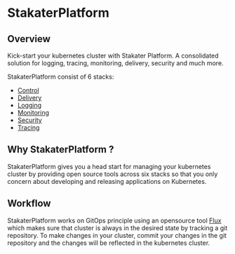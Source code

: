 # StakaterPlatform

## Overview 
Kick-start your kubernetes cluster with Stakater Platform. A consolidated solution for logging, tracing, monitoring, delivery, security and much more.

StakaterPlatform consist of 6 stacks:
- [Control](https://playbook.stakater.com/content/stacks/control.html)
- [Delivery](https://playbook.stakater.com/content/stacks/delivery.html)
- [Logging](https://playbook.stakater.com/content/stacks/logging.html)
- [Monitoring](https://playbook.stakater.com/content/stacks/monitoring.html)
- [Security](https://playbook.stakater.com/content/stacks/security.html)
- [Tracing](https://playbook.stakater.com/content/stacks/tracing.html)

## Why StakaterPlatform ?

StakaterPlatform gives you a head start for managing your kubernetes cluster by providing open source tools across six stacks so that you only concern about developing and releasing applications on Kubernetes.

## Workflow

StakaterPlatform works on GitOps principle using an opensource tool [Flux](https://github.com/fluxcd/flux) which makes sure that cluster is always in the desired state by tracking a git repository. To make changes in your cluster, commit your changes in the git repository and the changes will be reflected in the kubernetes cluster.
